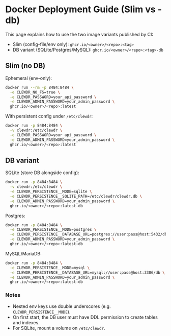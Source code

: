 # Docker Deployment Guide (Slim vs -db)

This page explains how to use the two image variants published by CI:

- Slim (config-file/env only): `ghcr.io/<owner>/<repo>:<tag>`
- DB variant (SQLite/Postgres/MySQL): `ghcr.io/<owner>/<repo>:<tag>-db`

## Slim (no DB)

Ephemeral (env-only):

```bash
docker run --rm -p 8484:8484 \
  -e CLEWDR_NO_FS=true \
  -e CLEWDR_PASSWORD=your_api_password \
  -e CLEWDR_ADMIN_PASSWORD=your_admin_password \
  ghcr.io/<owner>/<repo>:latest
```

With persistent config under `/etc/clewdr`:

```bash
docker run -p 8484:8484 \
  -v clewdr:/etc/clewdr \
  -e CLEWDR_PASSWORD=your_api_password \
  -e CLEWDR_ADMIN_PASSWORD=your_admin_password \
  ghcr.io/<owner>/<repo>:latest
```

## DB variant

SQLite (store DB alongside config):

```bash
docker run -p 8484:8484 \
  -v clewdr:/etc/clewdr \
  -e CLEWDR_PERSISTENCE__MODE=sqlite \
  -e CLEWDR_PERSISTENCE__SQLITE_PATH=/etc/clewdr/clewdr.db \
  -e CLEWDR_ADMIN_PASSWORD=your_admin_password \
  ghcr.io/<owner>/<repo>:latest-db
```

Postgres:

```bash
docker run -p 8484:8484 \
  -e CLEWDR_PERSISTENCE__MODE=postgres \
  -e CLEWDR_PERSISTENCE__DATABASE_URL=postgres://user:pass@host:5432/db \
  -e CLEWDR_ADMIN_PASSWORD=your_admin_password \
  ghcr.io/<owner>/<repo>:latest-db
```

MySQL/MariaDB:

```bash
docker run -p 8484:8484 \
  -e CLEWDR_PERSISTENCE__MODE=mysql \
  -e CLEWDR_PERSISTENCE__DATABASE_URL=mysql://user:pass@host:3306/db \
  -e CLEWDR_ADMIN_PASSWORD=your_admin_password \
  ghcr.io/<owner>/<repo>:latest-db
```

### Notes

- Nested env keys use double underscores (e.g. `CLEWDR_PERSISTENCE__MODE`).
- On first start, the DB user must have DDL permission to create tables and indexes.
- For SQLite, mount a volume on `/etc/clewdr`.
